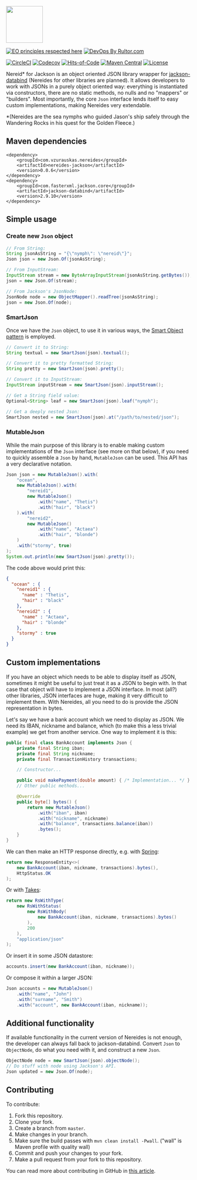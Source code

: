 <img src="https://github.com/vzurauskas/nereides-jackson/blob/master/logo.svg" height="100px" />


[![EO principles respected here](http://www.elegantobjects.org/badge.svg)](http://www.elegantobjects.org)
[![DevOps By Rultor.com](http://www.rultor.com/b/vzurauskas/nereides-jackson)](http://www.rultor.com/b/vzurauskas/nereides-jackson)

<!-- https://github.com/vzurauskas/nereides-jackson/issues/29 -->
<!-- ![nullfree status](https://iwillfailyou.com/nullfree/vzurauskas/nereides-jackson) -->
[![CircleCI](https://circleci.com/gh/vzurauskas/nereides-jackson/tree/master.svg?style=svg)](https://circleci.com/gh/vzurauskas/nereides-jackson/tree/master)
[![Codecov](https://img.shields.io/codecov/c/github/vzurauskas/nereides-jackson/master)](https://codecov.io/gh/vzurauskas/nereides-jackson)
[![Hits-of-Code](https://hitsofcode.com/github/vzurauskas/nereides-jackson)](https://hitsofcode.com/view/github/vzurauskas/nereides-jackson)
[![Maven Central](https://img.shields.io/maven-central/v/com.vzurauskas.nereides/nereides-jackson)](https://search.maven.org/search?q=a:nereides-jackson)
[![License](https://img.shields.io/badge/license-MIT-green.svg)](https://github.com/vzurauskas/nereides-jackson/blob/master/LICENSE)

Nereid* for Jackson is an object oriented JSON library wrapper for [jackson-databind](https://github.com/FasterXML/jackson-databind) (Nereides for other libraries are planned). It allows developers to work with JSONs in a purely object oriented way: everything is instantiated via constructors, there are no static methods, no nulls and no "mappers" or "builders". Most importantly, the core `Json` interface lends itself to easy custom implementations, making Nereides very extendable. 

*(Nereides are the sea nymphs who guided Jason's ship safely through the Wandering Rocks in his quest for the Golden Fleece.)

## Maven dependencies
```
<dependency>
    <groupId>com.vzurauskas.nereides</groupId>
    <artifactId>nereides-jackson</artifactId>
    <version>0.0.6</version>
</dependency>
<dependency>
    <groupId>com.fasterxml.jackson.core</groupId>
    <artifactId>jackson-databind</artifactId>
    <version>2.9.10</version>
</dependency>
```

## Simple usage
### Create new `Json` object
```java
// From String:
String jsonAsString = "{\"nymph\": \"nereid\"}";
Json json = new Json.Of(jsonAsString);

// From InputStream:
InputStream stream = new ByteArrayInputStream(jsonAsString.getBytes());
json = new Json.Of(stream);

// From Jackson's JsonNode:
JsonNode node = new ObjectMapper().readTree(jsonAsString);
json = new Json.Of(node);
```

### SmartJson
Once we have the `Json` object, to use it in various ways, the [Smart Object pattern](https://www.yegor256.com/2016/04/26/why-inputstream-design-is-wrong.html) is employed.
```java
// Convert it to String:
String textual = new SmartJson(json).textual();

// Convert it to pretty formatted String:
String pretty = new SmartJson(json).pretty();

// Convert it to InputStream:
InputStream inputStream = new SmartJson(json).inputStream();

// Get a String field value:
Optional<String> leaf = new SmartJson(json).leaf("nymph");

// Get a deeply nested Json:
SmartJson nested = new SmartJson(json).at("/path/to/nested/json");
```

### MutableJson
While the main purpose of this library is to enable making custom implementations of the `Json` interface (see more on that below), if you need to quickly assemble a `Json` by hand, `MutableJson` can be used. This API has a very declarative notation.
```java
Json json = new MutableJson().with(
    "ocean",
    new MutableJson().with(
        "nereid1",
        new MutableJson()
            .with("name", "Thetis")
            .with("hair", "black")
    ).with(
        "nereid2",
        new MutableJson()
            .with("name", "Actaea")
            .with("hair", "blonde")
    )
    .with("stormy", true)
);
System.out.println(new SmartJson(json).pretty());
```
The code above would print this:
```json
{
  "ocean" : {
    "nereid1" : {
      "name" : "Thetis",
      "hair" : "black"
    },
    "nereid2" : {
      "name" : "Actaea",
      "hair" : "blonde"
    },
    "stormy" : true
  }
}
```

## Custom implementations
If you have an object which needs to be able to display itself as JSON, sometimes it might be useful to just treat it as a JSON to begin with. In that case that object will have to implement a JSON interface. In most (all?) other libraries, JSON interfaces are huge, making it very difficult to implement them. With Nereides, all you need to do is provide the JSON representation in bytes.

Let's say we have a bank account which we need to display as JSON. We need its IBAN, nickname and balance, which (to make this a less trivial example) we get from another service. One way to implement it is this:
```java
public final class BankAccount implements Json {
    private final String iban;
    private final String nickname;
    private final TransactionHistory transactions;

    // Constructor...

    public void makePayment(double amount) { /* Implementation... */ }
    // Other public methods...

    @Override
    public byte[] bytes() {
        return new MutableJson()
            .with("iban", iban)
            .with("nickname", nickname)
            .with("balance", transactions.balance(iban))
            .bytes();
    }
}
```
We can then make an HTTP response directly, e.g. with [Spring](https://spring.io/):
```java         
return new ResponseEntity<>(
    new BankAccount(iban, nickname, transactions).bytes(),
    HttpStatus.OK
);
```
Or with [Takes](https://github.com/yegor256/takes):
```java
return new RsWithType(
    new RsWithStatus(
        new RsWithBody(
            new BankAccount(iban, nickname, transactions).bytes()
        ),
        200
    ),
    "application/json"
);
```
Or insert it in some JSON datastore:
```java
accounts.insert(new BankAccount(iban, nickname));
```

Or compose it within a larger JSON:
```java
Json accounts = new MutableJson()
    .with("name", "John")
    .with("surname", "Smith")
    .with("account", new BankAccount(iban, nickname));
```

## Additional functionality
If available functionality in the current version of Nereides is not enough, the developer can always fall back to jackson-databind. Convert `Json` to `ObjectNode`, do what you need with it, and construct a new `Json`.
```java
ObjectNode node = new SmartJson(json).objectNode();
// Do stuff with node using Jackson's API.
Json updated = new Json.Of(node);
```

## Contributing
To contribute:
1. Fork this repository.
2. Clone your fork.
3. Create a branch from `master`.
4. Make changes in your branch.
5. Make sure the build passes with `mvn clean install -Pwall`. ("wall" is Maven profile with quality wall)
6. Commit and push your changes to your fork.
7. Make a pull request from your fork to this repository.

You can read more about contributing in GitHub in [this article](https://github.com/firstcontributions/first-contributions).
